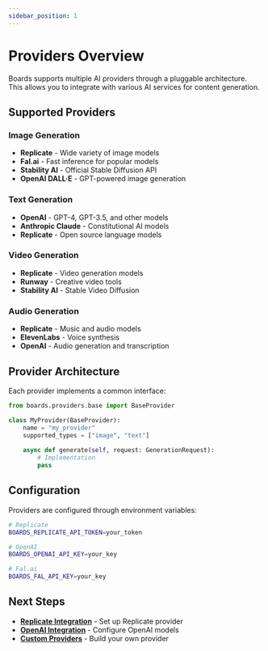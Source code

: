 ```yaml
---
sidebar_position: 1
---
```


# Providers Overview

Boards supports multiple AI providers through a pluggable architecture. This allows you to integrate with various AI services for content generation.

## Supported Providers

### Image Generation

- **Replicate** - Wide variety of image models
- **Fal.ai** - Fast inference for popular models  
- **Stability AI** - Official Stable Diffusion API
- **OpenAI DALL·E** - GPT-powered image generation

### Text Generation  

- **OpenAI** - GPT-4, GPT-3.5, and other models
- **Anthropic Claude** - Constitutional AI models
- **Replicate** - Open source language models

### Video Generation

- **Replicate** - Video generation models
- **Runway** - Creative video tools
- **Stability AI** - Stable Video Diffusion

### Audio Generation

- **Replicate** - Music and audio models
- **ElevenLabs** - Voice synthesis
- **OpenAI** - Audio generation and transcription

## Provider Architecture

Each provider implements a common interface:

```python
from boards.providers.base import BaseProvider

class MyProvider(BaseProvider):
    name = "my_provider"
    supported_types = ["image", "text"]
    
    async def generate(self, request: GenerationRequest):
        # Implementation
        pass
```

## Configuration

Providers are configured through environment variables:

```bash
# Replicate
BOARDS_REPLICATE_API_TOKEN=your_token

# OpenAI  
BOARDS_OPENAI_API_KEY=your_key

# Fal.ai
BOARDS_FAL_API_KEY=your_key
```

## Next Steps

- **[Replicate Integration](./replicate)** - Set up Replicate provider
- **[OpenAI Integration](./openai)** - Configure OpenAI models
- **[Custom Providers](./custom-providers)** - Build your own provider